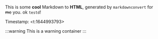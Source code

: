 This is some **cool** Markdown to **HTML**, generated by `markdownconvert` for ~~me~~ you. ok `testd`!

Timestamp: <t:1644993793>

:::warning
This is a warning container
:::